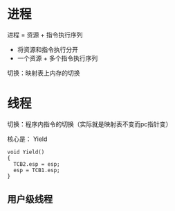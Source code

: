 # 进程
进程 = 资源 + 指令执行序列

- 将资源和指令执行分开
- 一个资源 + 多个指令执行序列

切换：映射表上内存的切换

# 线程

切换：程序内指令的切换（实际就是映射表不变而pc指针变）

核心是： Yield

```
void Yield()
{
  TCB2.esp = esp;
  esp = TCB1.esp;
}
```

## 用户级线程
